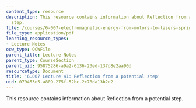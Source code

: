 ```yaml
---
content_type: resource
description: This resource contains information about Reflection from a potential
  step.
file: /courses/6-007-electromagnetic-energy-from-motors-to-lasers-spring-2011/079453e5a809275f52bc2c78da13b2e2_MIT6_007S11_lec41.pdf
file_type: application/pdf
learning_resource_types:
- Lecture Notes
ocw_type: OCWFile
parent_title: Lecture Notes
parent_type: CourseSection
parent_uid: 95875286-a9a2-6136-23ed-137d8e2aa90d
resourcetype: Document
title: '6.007 Lecture 41: Reflection from a potential step'
uid: 079453e5-a809-275f-52bc-2c78da13b2e2
---
```

This resource contains information about Reflection from a potential step.

